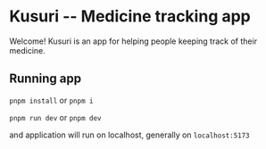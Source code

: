 # Kusuri -- Medicine tracking app

Welcome! Kusuri is an app for helping people keeping track of their medicine.

## Running app

`pnpm install` or `pnpm i`

`pnpm run dev` or `pnpm dev`

and application will run on localhost, generally on `localhost:5173`
